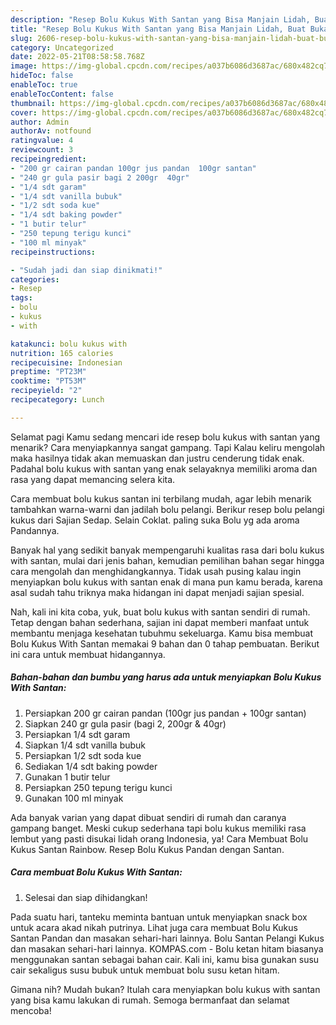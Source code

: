 ```yaml
---
description: "Resep Bolu Kukus With Santan yang Bisa Manjain Lidah, Buat Buka Puasa Sempurna"
title: "Resep Bolu Kukus With Santan yang Bisa Manjain Lidah, Buat Buka Puasa Sempurna"
slug: 2606-resep-bolu-kukus-with-santan-yang-bisa-manjain-lidah-buat-buka-puasa-sempurna
category: Uncategorized
date: 2022-05-21T08:58:58.768Z
image: https://img-global.cpcdn.com/recipes/a037b6086d3687ac/680x482cq70/bolu-kukus-with-santan-foto-resep-utama.jpg
hideToc: false
enableToc: true
enableTocContent: false
thumbnail: https://img-global.cpcdn.com/recipes/a037b6086d3687ac/680x482cq70/bolu-kukus-with-santan-foto-resep-utama.jpg
cover: https://img-global.cpcdn.com/recipes/a037b6086d3687ac/680x482cq70/bolu-kukus-with-santan-foto-resep-utama.jpg
author: Admin
authorAv: notfound
ratingvalue: 4
reviewcount: 3
recipeingredient:
- "200 gr cairan pandan 100gr jus pandan  100gr santan"
- "240 gr gula pasir bagi 2 200gr  40gr"
- "1/4 sdt garam"
- "1/4 sdt vanilla bubuk"
- "1/2 sdt soda kue"
- "1/4 sdt baking powder"
- "1 butir telur"
- "250 tepung terigu kunci"
- "100 ml minyak"
recipeinstructions:

- "Sudah jadi dan siap dinikmati!"
categories:
- Resep
tags:
- bolu
- kukus
- with

katakunci: bolu kukus with 
nutrition: 165 calories
recipecuisine: Indonesian
preptime: "PT23M"
cooktime: "PT53M"
recipeyield: "2"
recipecategory: Lunch

---
```



Selamat pagi Kamu sedang mencari ide resep bolu kukus with santan yang menarik? Cara menyiapkannya sangat gampang. Tapi Kalau keliru mengolah maka hasilnya tidak akan memuaskan dan justru cenderung tidak enak. Padahal bolu kukus with santan yang enak selayaknya memiliki aroma dan rasa yang dapat memancing selera kita.


Cara membuat bolu kukus santan ini terbilang mudah, agar lebih menarik tambahkan warna-warni dan jadilah bolu pelangi. Berikur resep bolu pelangi kukus dari Sajian Sedap. Selain Coklat. paling suka Bolu yg ada aroma Pandannya.

Banyak hal yang sedikit banyak mempengaruhi kualitas rasa dari bolu kukus with santan, mulai dari jenis bahan, kemudian pemilihan bahan segar hingga cara mengolah dan menghidangkannya. Tidak usah pusing kalau ingin menyiapkan bolu kukus with santan enak di mana pun kamu berada, karena asal sudah tahu triknya maka hidangan ini dapat menjadi sajian spesial.


Nah, kali ini kita coba, yuk, buat bolu kukus with santan sendiri di rumah. Tetap dengan bahan sederhana, sajian ini dapat memberi manfaat untuk membantu menjaga kesehatan tubuhmu sekeluarga. Kamu bisa membuat Bolu Kukus With Santan memakai 9 bahan dan 0 tahap pembuatan. Berikut ini cara untuk membuat hidangannya.

<!--inarticleads1-->

##### Bahan-bahan dan bumbu yang harus ada untuk menyiapkan Bolu Kukus With Santan:

1. Persiapkan 200 gr cairan pandan (100gr jus pandan + 100gr santan)
1. Siapkan 240 gr gula pasir (bagi 2, 200gr &amp; 40gr)
1. Persiapkan 1/4 sdt garam
1. Siapkan 1/4 sdt vanilla bubuk
1. Persiapkan 1/2 sdt soda kue
1. Sediakan 1/4 sdt baking powder
1. Gunakan 1 butir telur
1. Persiapkan 250 tepung terigu kunci
1. Gunakan 100 ml minyak


Ada banyak varian yang dapat dibuat sendiri di rumah dan caranya gampang banget. Meski cukup sederhana tapi bolu kukus memiliki rasa lembut yang pasti disukai lidah orang Indonesia, ya! Cara Membuat Bolu Kukus Santan Rainbow. Resep Bolu Kukus Pandan dengan Santan. 

<!--inarticleads2-->

##### Cara membuat Bolu Kukus With Santan:


1. Selesai dan siap dihidangkan!

Pada suatu hari, tanteku meminta bantuan untuk menyiapkan snack box untuk acara akad nikah putrinya. Lihat juga cara membuat Bolu Kukus Santan Pandan dan masakan sehari-hari lainnya. Bolu Santan Pelangi Kukus dan masakan sehari-hari lainnya. KOMPAS.com - Bolu ketan hitam biasanya menggunakan santan sebagai bahan cair. Kali ini, kamu bisa gunakan susu cair sekaligus susu bubuk untuk membuat bolu susu ketan hitam. 

Gimana nih? Mudah bukan? Itulah cara menyiapkan bolu kukus with santan yang bisa kamu lakukan di rumah. Semoga bermanfaat dan selamat mencoba!
